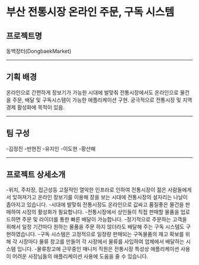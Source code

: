 <h1>부산 전통시장 온라인 주문, 구독 시스템</h1>

<h2>프로젝트명</h2>
동백장터(DongbaekMarket)
<hr>
<h2>기획 배경</h2>
온라인으로 간편하게 장보기가 가능한 시대에 발맞춰 전통시장에서도 온라인으로 물건을 주문, 배달 및 구독시스템이 가능한 애플리케이션 구현.
궁극적으로 전통시장 및 지역경제 활성화에 목적이 있음.
<hr>
<h2>팀 구성</h2>
-김정진
-반현진
-유지인
-이도현
-황산해
<hr>
<h2>프로젝트 상세소개</h2>
-위치, 주차장, 접근성등 고질적인 열악한 인프라로 인하여 전통시장이 젊은 사람들에게서 잊혀져가고 온라인 장보기를 이용해 장을 보는 시대에 전통시장의 설자리는 나날이 좁아지고 있습니다.
-시대에 발맞춰 전통시장도 온라인으로 값싸고 품질좋은 물건을 판매하여 시장의 활성화가 필요합니다.
-전통시장에서 상인들이 직접 판매할 물품을 업로드하면 주문 및 라이더를 통한 빠른 배달이 가능합니다.
-정기적으로 주문하는 고객을 위해서 일정 기간마다 원하는 물품을 주문 하지 않더라도 배달해 주는 구독 시스템도 구현하였습니다.
-구독 시스템은 고정적으로 일정량 판매되는 구독물품의 재고 확보를 위해 각 시장마다 물류 창고를 만들어 각 시장에서 물류를 사입하여 업체에서 배달하는 시스템 입니다.
-물류창고에 근무중인 매니저 직원은 전통시장 특성상 애플리케이션 사용이 어려운 사장님들의 애플리케이션 사용에 도움을 줄 수 있습니다.


